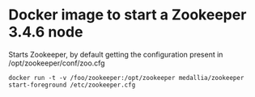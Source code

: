 # Docker image to start a Zookeeper 3.4.6 node

Starts Zookeeper, by default getting the configuration present in /opt/zookeeper/conf/zoo.cfg

    docker run -t -v /foo/zookeeper:/opt/zookeeper medallia/zookeeper start-foreground /etc/zookeeper.cfg



